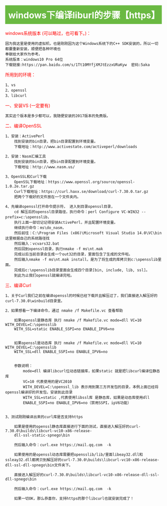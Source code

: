 

<h1 style="background:#6AB942;color:#FFFFFF;padding:10px">windows下编译liburl的步骤【https】</h1>
<String style="color:red">windows系统版本 (可以略过，也可看下。)：</String>

```
因为我这里是使用的虚拟机，也是刚刚因为这个Windows系统下的C++ SDK安装的，所以一切都要重新安装，顺便把各种环境也
奉献给大家作为参考。
系统版本：windows10 Pro 64位
下载链接:https://pan.baidu.com/s/1Tt10MYfjXMJtEzzxURaKyw  密码:5aka
```

<String style="color:red">所用到的环境：</String>

```
1、vs
2、openssl
3、libcurl
```

<String style="color:red">一、安装VS (一定要有)</String>

```
其实这个版本是多少都可以，我随便安装的2017版本的免费版。
```
<String style="color:red">二、编译OpenSSL</String>

```
1、安装：ActivePerl
	找到安装的bin目录，把bin目录配置到环境变量。
	下载地址：http://www.activestate.com/activeperl/downloads

2、安装：Nasm汇编工具
	找到安装的bin目录，把bin目录配置到环境变量。
	下载地址：http://www.nasm.us/ 

3、OpenSSL和Curl下载
	OpenSSL下载地址：https://www.openssl.org/source/openssl-1.0.2e.tar.gz
	Curl下载地址：https://curl.haxx.se/download/curl-7.30.0.tar.gz
	把两个下载好的文件放在一个文件夹内。

4、先编译openssl打开命令提示符， 进入到目录openssl目录， 
	cd 解压后的openssl目录路径，执行命令：perl Configure VC-WIN32 --prefix=c:\opensslib，
	执行上面一部切记记得安装ActivePerl，并且配置环境变量。
	继续执行命令：ms\do_nasm，
	然后前往：C:\Program Files (x86)\Microsoft Visual Studio 14.0\VC\bin 这里根据自己的系统路径找
	然后输入：vcvars32.bat
	然后回到openssl目录，执行nmake -f ms\nt.mak
	完成以后当前目录会生成一个out32的目录，里面包含了生成的文件啦。
	然后输入nmake -f ms\nt.mak install，是为了将生成的库拷贝到c:\opensslib里面。
	完成后c:\opensslib目录里面会生成四个目录[bin, include, lib, ssl]。
	到此为止我们openssl就编译完啦。
```

<String style="color:red">三、编译Curl</String>

```
1、关于Curl我们之前在编译openssl的时候已经下载并且解压过了，我们直接进入解压好的curl-7.30.0\winbuild目录里。

2、如果想看一下编译命令，通过 nmake /f Makefile.vc 查看帮助
	
	如果openssl是静态库 执行 nmake /f Makefile.vc mode=dll VC=10 WITH_DEVEL=C:\opensslib 
	WITH_SSL=static ENABLE_SSPI=no ENABLE_IPV6=no
	
	
	如果openssl是动态库 执行 nmake /f Makefile.vc mode=dll VC=10 WITH_DEVEL=C:\opensslib 
	WITH_SSL=dll ENABLE_SSPI=no ENABLE_IPV6=no


	参数说明：
		mode=dll 编译libcurl位动态链接库，如果static 就是把libcurl编译位静态库 
		VC=10 代表使用的是VC2010
		WITH_DEVEL=C:\openssl_lib 表示用到第三方开发包的目录，本例上面已经将openssl编译好的开发包，安装到此目录
		WITH_SSL=static ,代表使用libssl库 是静态库，如果是动态库使用dll
		ENABLE_SSPI=no ENABLE_IPV6=no（禁用SSPI，ipV6功能）


3、测试刚刚编译出来的curl库是否支持https

	如果是使用的openssl静态库直接进行下面的测试，直接进入解压好的curl-7.30.0\builds\libcurl-vc10-x86-release-
	dll-ssl-static-spnego\bin
	
	然后输入命令：curl.exe https://mail.qq.com  -k
	
	如果使用的是openssl动态库需要把opensslib/lib/里面libeay32.dll和ssleay32.dll都拷贝到解压好的curl-7.30.0\builds\libcurl-vc10-x86-release-dll-ssl-dll-spnego\bin文件夹下。
	
	直接进入解压好的curl-7.30.0\builds\libcurl-vc10-x86-release-dll-ssl-dll-spnego\bin
	
	然后输入命令：curl.exe https://mail.qq.com  -k
	
	如果一切OK，那么恭喜你，支持https的那个libcurl也就安装完成了！
```
